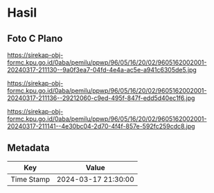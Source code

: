 # Hasil

## Foto C Plano

https://sirekap-obj-formc.kpu.go.id/0aba/pemilu/ppwp/96/05/16/20/02/9605162002001-20240317-211130--9a0f3ea7-04fd-4e4a-ac5e-a941c6305de5.jpg

https://sirekap-obj-formc.kpu.go.id/0aba/pemilu/ppwp/96/05/16/20/02/9605162002001-20240317-211136--29212060-c9ed-495f-847f-edd5d40ec1f6.jpg

https://sirekap-obj-formc.kpu.go.id/0aba/pemilu/ppwp/96/05/16/20/02/9605162002001-20240317-211141--4e30bc04-2d70-4f4f-857e-592fc259cdc8.jpg


## Metadata

| Key        | Value               |
| ---------- | ------------------- |
| Time Stamp | 2024-03-17 21:30:00 |



